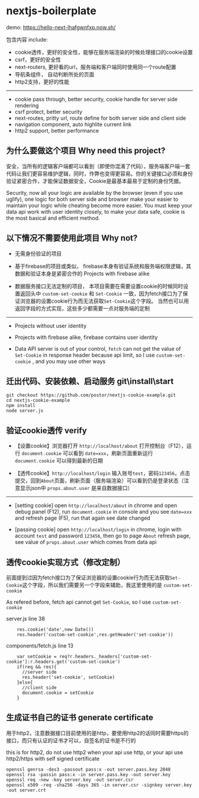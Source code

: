 # nextjs-boilerplate

demo:  https://hello-next-lhafgwnfxp.now.sh/

包含内容 include:

- cookie透传，更好的安全性，能够在服务端渲染的时候处理接口的cookie设置
- csrf，更好的安全性
- next-routers, 更好看的url，服务端和客户端同时使用同一个route配置
- 导航条组件， 自动判断所处的页面
- http2支持，更好的性能

----

- cookie pass through, better security, cookie handle for server side rendering 
- csrf protect, better security
- next-routes, pritty url, route define for both server side and client side
- navigation component, auto highlite current link
- http2 support, better performance

## 为什么要做这个项目 Why need this project?

安全，当所有的逻辑客户端都可以看到（即使你混淆了代码），服务端客户端一套代码让我们更容易维护逻辑，同时，作弊也变得更容易。你的关键接口必须和身份验证紧密合作，才能保证数据安全，Cookie是最基本最易于定制的身份凭据。

Security, now all your logic are available by the browser (even if you use uglify), one logic for both server side and browser make your easier to maintain your logic while cheating become more easier. You must keep your data api work with user identity closely, to make your data safe, cookie is the most basical and efficient method.

## 以下情况不需要使用此项目 Why not?

- 无需身份验证的项目 

- 基于firebase的项目或类似， firebase本身有验证系统和服务端权限逻辑，其数据和验证本身是紧密合作的 Projects with firebase alike

- 数据服务接口无法定制的项目， 本项目需要在需要设置cookie的时候同时设置返回头中 `custom-set-cookie` 和 `Set-Cookie` 一致，因为fetch接口为了保证浏览器的设置cookie行为而无法获取`Set-Cookie`这个字段。 当然也可以用返回字段的方式实现，这些多少都需要一点对服务端的定制

----------

- Projects without user identity

- Projects with firebase alike, firebase contains user identity

- Data API server is out of your control, `fetch` can not get the value of  `Set-Cookie` in response header because api limit, so I use `custom-set-cookie` , and you may use other ways

## 迁出代码、安装依赖、启动服务 git\install\start

```
git checkout https://github.com/postor/nextjs-cookie-example.git
cd nextjs-cookie-example
npm install
node server.js
```

## 验证cookie透传 verify 

- 【设置cookie】浏览器打开 `http://localhost/about` 打开控制台（F12），运行 `document.cookie` 可以看到 `date=xxx`，刷新页面重新运行 `document.cookie` 可以得到最新的日期

- 【透传cookie】`http://localhost/login` 输入账号`test`，密码`123456`，点击提交，回到`About`页面，刷新页面（服务端渲染）可以看到仍是登录状态（注意显示json中 `props.about.user` 是来自数据接口）

----------

- [setting cookie] open `http://localhost/about` in chrome and open debug panel (F12),  run `document.cookie` in console and you see `date=xxx` and refresh page (F5), run that again see date changed

- [passing cookie] open `http://localhost/login` in chrome, login with account `test` and password `123456`, then go to page `About` refresh page, see value of `props.about.user` which comes from data api


## 透传cookie实现方式（修改定制）

前面提到过因为fetch接口为了保证浏览器的设置cookie行为而无法获取`Set-Cookie`这个字段，所以我们需要另一个字段来辅助，我这里使用的是 `custom-set-cookie`

As refered before, fetch api cannot get `Set-Cookie`, so I use `custom-set-cookie`

server.js line 38

```
    res.cookie('date',new Date())
    res.header('custom-set-cookie',res.getHeader('set-cookie'))
```

components/fetch.js line 13

```
    var setCookie = req?r.headers._headers['custom-set-cookie']:r.headers.get('custom-set-cookie')
    if(req && res){
      //server side 
      res.header('set-cookie', setCookie)
    }else{
      //client side
      document.cookie = setCookie
    }
```



## 生成证书自己的证书 generate certificate

用于http2，注意数据接口目前使用的是http，要使用http2的话同时需要https的接口，而只有认证的证书才可以，自签名的证书是不行的

this is for http2, do not use http2 when your api use http, or your api use http2/https with self signed certificate

```
openssl genrsa -des3 -passout pass:x -out server.pass.key 2048
openssl rsa -passin pass:x -in server.pass.key -out server.key
openssl req -new -key server.key -out server.csr
openssl x509 -req -sha256 -days 365 -in server.csr -signkey server.key -out server.crt
```